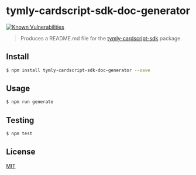 # tymly-cardscript-sdk-doc-generator

[![Known Vulnerabilities](https://snyk.io/test/github/wmfs/cardscript/badge.svg?targetFile=packages%2Fcardscript-doc-generator%2Fpackage.json)](https://snyk.io/test/github/wmfs/cardscript?targetFile=packages%2Fcardscript-doc-generator%2Fpackage.json)

> Produces a README.md file for the [tymly-cardscript-sdk](https://github.com/wmfs/cardscript/tree/master/packages/tymly-cardscript-sdk) package.

## <a name="install"></a>Install
```bash
$ npm install tymly-cardscript-sdk-doc-generator --save
```

## <a name="usage"></a>Usage
```bash
$ npm run generate
```

## <a name="test"></a>Testing

```bash
$ npm test
```

## <a name="license"></a>License
[MIT](https://github.com/wmfs/cardscript/blob/master/LICENSE)
